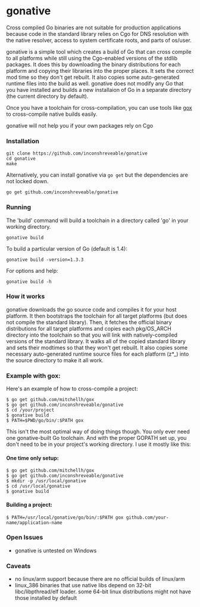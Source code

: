 # gonative

Cross compiled Go binaries are not suitable for production applications
because code in the standard library relies on Cgo for DNS resolution
with the native resolver, access to system certificate roots, and parts of os/user.

gonative is a simple tool which creates a build of Go that can cross compile
to all platforms while still using the Cgo-enabled versions of the stdlib
packages. It does this by downloading the binary distributions for each
platform and copying their libraries into the proper places. It sets
the correct mod time so they don't get rebuilt. It also copies
some auto-generated runtime files into the build as well. gonative does
not modify any Go that you have installed and builds a new installaion of 
Go in a separate directory (the current directory by default).

Once you have a toolchain for cross-compilation, you can use tools like
[gox](https://github.com/mitchellh/gox) to cross-compile native builds easily.

gonative will not help you if your own packages rely on Cgo

### Installation

    git clone https://github.com/inconshreveable/gonative
    cd gonative
    make

Alternatively, you can install gonative via `go get` but the dependencies are not
locked down.

    go get github.com/inconshreveable/gonative

### Running
The 'build' command will build a toolchain in a directory called 'go' in your working directory.

    gonative build

To build a particular version of Go (default is 1.4):

    gonative build -version=1.3.3

For options and help:

    gonative build -h

### How it works

gonative downloads the go source code and compiles it for your host platform.
It then bootstraps the toolchain for all target platforms (but does not compile the standard library).
Then, it fetches the official binary distributions for all target platforms and copies
each pkg/OS\_ARCH directory into the toolchain so that you will link with natively-compiled versions
of the standard library. It walks all of the copied standard library and sets their modtimes so that
they won't get rebuilt. It also copies some necessary auto-generated runtime source
files for each platform (z\*\_) into the source directory to make it all work.

### Example with gox:

Here's an example of how to cross-compile a project:

    $ go get github.com/mitchellh/gox
    $ go get github.com/inconshreveable/gonative
    $ cd /your/project
    $ gonative build
    $ PATH=$PWD/go/bin/:$PATH gox
    
This isn't the most optimal way of doing things though. You only ever need one gonative-built 
Go toolchain. And with the proper GOPATH set up, you don't need to be
in your project's working directory. I use it mostly like this:

#### One time only setup:

    $ go get github.com/mitchellh/gox
    $ go get github.com/inconshreveable/gonative
    $ mkdir -p /usr/local/gonative
    $ cd /usr/local/gonative
    $ gonative build
    
#### Building a project:

    $ PATH=/usr/local/gonative/go/bin/:$PATH gox github.com/your-name/application-name
    
### Open Issues

- gonative is untested on Windows

### Caveats
- no linux/arm support because there are no official builds of linux/arm
- linux\_386 binaries that use native libs depend on 32-bit libc/libpthread/elf loader. some 64-bit linux distributions might not have those installed by default
